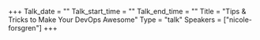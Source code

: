 +++
Talk_date = ""
Talk_start_time = ""
Talk_end_time = ""
Title = "Tips & Tricks to Make Your DevOps Awesome"
Type = "talk"
Speakers = ["nicole-forsgren"]
+++

